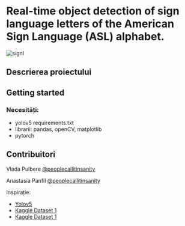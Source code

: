 # Real-time object detection of sign language letters of the American Sign Language (ASL) alphabet. 
![signl](https://user-images.githubusercontent.com/92129567/236470362-a0224f9d-ac85-4e47-b889-842cc99004f6.jpg)


## Descrierea proiectului



## Getting started

### Necesități:

* yolov5 requirements.txt
* librarii: pandas, openCV, matplotlib
* pytorch


## Contribuitori

 Vlada Pulbere    [@peoplecallitinsanity](https://github.com/peoplecallitinsanity)
 
 Anastasia Panfil    [@peoplecallitinsanity](https://github.com/anastasiaapanfil)


Inspirație: 
* [Yolov5](https://github.com/ultralytics/yolov5)
* [Kaggle Dataset 1](https://www.kaggle.com/datasets/grassknoted/asl-alphabet)
* [Kaggle Dataset 1](https://www.kaggle.com/datasets/kapillondhe/american-sign-language)
